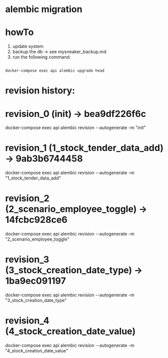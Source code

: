 # alembic migration


# howTo

1. update system
2. backup the db -> see mysneaker_backup.md
2. run the following command:
```

docker-compose exec api alembic upgrade head

``` 
# revision history:


# revision_0 (init) -> bea9df226f6c
docker-compose exec api alembic revision --autogenerate -m "init"


# revision_1 (1_stock_tender_data_add) -> 9ab3b6744458
docker-compose exec api alembic revision --autogenerate -m "1_stock_tender_data_add"


# revision_2 (2_scenario_employee_toggle) -> 14fcbc928ce6
docker-compose exec api alembic revision --autogenerate -m "2_scenario_employee_toggle"


# revision_3 (3_stock_creation_date_type) -> 1ba9ec091197
docker-compose exec api alembic revision --autogenerate -m "3_stock_creation_date_type"


# revision_4 (4_stock_creation_date_value)
docker-compose exec api alembic revision --autogenerate -m "4_stock_creation_date_value"
